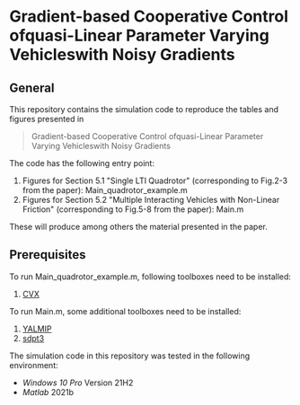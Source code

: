 # Gradient-based Cooperative Control ofquasi-Linear Parameter Varying Vehicleswith Noisy Gradients

## General

This repository contains the simulation code to reproduce the tables and figures presented in

> Gradient-based Cooperative Control ofquasi-Linear Parameter Varying Vehicleswith Noisy Gradients

The code has the following entry point:
1. Figures for Section 5.1 "Single LTI Quadrotor" (corresponding to Fig.2-3 from the paper): Main_quadrotor_example.m 
2. Figures for Section 5.2 "Multiple Interacting Vehicles with Non-Linear Friction" (corresponding to Fig.5-8 from the paper): Main.m 


These will produce among others the material presented in the paper. 

## Prerequisites

To run Main_quadrotor_example.m, following toolboxes need to be installed:
1. [CVX](http://cvxr.com/cvx/download/)

To run Main.m, some additional toolboxes need to be installed:
1. [YALMIP](https://yalmip.github.io/download/)
2. [sdpt3](https://github.com/SQLP/SDPT3)


The simulation code in this repository was tested in the following environment:
* *Windows 10 Pro* Version 21H2
* *Matlab* 2021b
